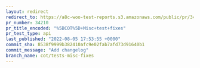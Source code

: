 ```yaml
---
layout: redirect
redirect_to: https://a8c-woo-test-reports.s3.amazonaws.com/public/pr/34210/api/index.html
pr_number: 34210
pr_title_encoded: "%5BCOT%5D+Misc+test+fixes"
pr_test_type: api
last_published: "2022-08-05 17:53:55 +0000"
commit_sha: 8538f9999b382410afc9e02fab7afd73d91640b1
commit_message: "Add changelog"
branch_name: cot/tests-misc-fixes
---
```

